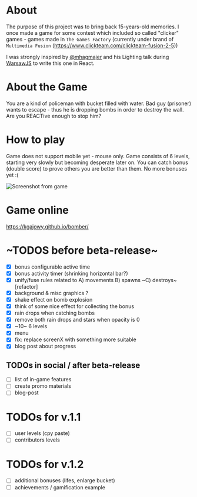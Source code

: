 # About
The purpose of this project was to bring back 15-years-old memories. I once made a game for some contest which included so called "clicker" games - games made in `The Games Factory` (currently under brand of `Multimedia Fusion` (https://www.clickteam.com/clickteam-fusion-2-5))

I was strongly inspired by [@mhagmajer](https://twitter.com/mhagmajer) and his Lighting talk during [WarsawJS](https://warsawjs.com) to write this one in React.

# About the Game
You are a kind of policeman with bucket filled with water. Bad guy (prisoner) wants to escape - thus he is dropping bombs in order to destroy the wall. Are you REACTive enough to stop him?

# How to play
Game does not support mobile yet - mouse only. Game consists of 6 levels, starting very slowly but becoming desperate later on.
You can catch bonus (double score) to prove others you are better than them. No more bonuses yet :(

![Screenshot from game](bomber-trailer.jpg)

# Game online
https://kgajowy.github.io/bomber/


# ~TODOS before beta-release~

- [x] bonus configurable active time
- [x] bonus activity timer (shrinking horizontal bar?)
- [x] unify/fuse rules related to A) movements B) spawns ~C) destroys~ [refactor]
- [x] background & misc graphics ?
- [x] shake effect on bomb explosion
- [x] think of some nice effect for collecting the bonus
- [x] rain drops when catching bombs
- [x] remove both rain drops and stars when opacity is 0
- [x] ~10~ 6 levels
- [x] menu
- [x] fix: replace screenX with something more suitable
- [x] blog post about progress

## TODOs in social / after beta-release
- [ ] list of in-game features
- [ ] create promo materials
- [ ] blog-post

# TODOs for v.1.1
- [ ] user levels (cpy paste)
- [ ] contributors levels

# TODOs for v.1.2
- [ ] additional bonuses (lifes, enlarge bucket)
- [ ] achievements / gamification example
